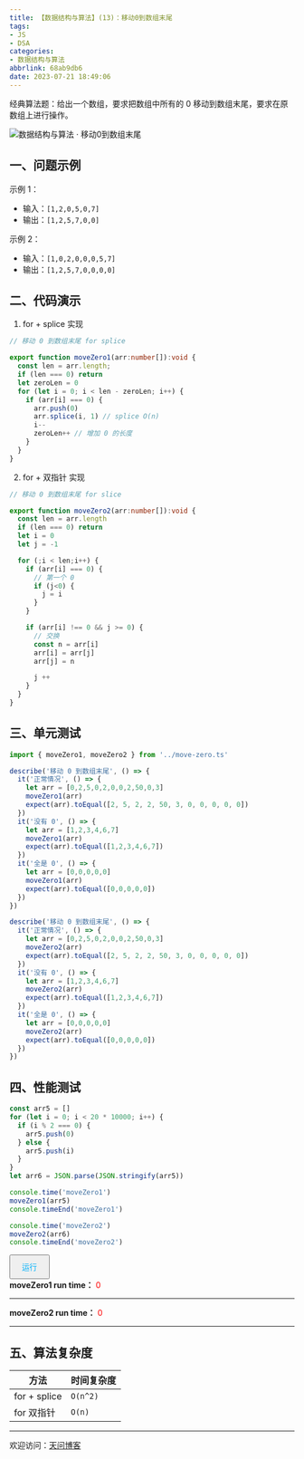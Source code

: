 ```yaml
---
title: 【数据结构与算法】(13)：移动0到数组末尾
tags:
- JS
- DSA
categories:
- 数据结构与算法
abbrlink: 68ab9db6
date: 2023-07-21 18:49:06
---
```


经典算法题：给出一个数组，要求把数组中所有的 0 移动到数组末尾，要求在原数组上进行操作。

![数据结构与算法 · 移动0到数组末尾](https://tiven.cn/static/img/img-dsa-01-6Q5tuJKvFrD-nx9eIVizq.jpg)

[//]: # (<!-- more -->)

## 一、问题示例

示例 1：

* 输入：`[1,2,0,5,0,7]`
* 输出：`[1,2,5,7,0,0]`

示例 2：

* 输入：`[1,0,2,0,0,0,5,7]`
* 输出：`[1,2,5,7,0,0,0,0]`

## 二、代码演示

1. for + splice 实现

```typescript
// 移动 0 到数组末尾 for splice

export function moveZero1(arr:number[]):void {
  const len = arr.length;
  if (len === 0) return
  let zeroLen = 0
  for (let i = 0; i < len - zeroLen; i++) {
    if (arr[i] === 0) {
      arr.push(0)
      arr.splice(i, 1) // splice O(n)
      i--
      zeroLen++ // 增加 0 的长度
    }
  }
}
```

2. for + 双指针 实现

```typescript
// 移动 0 到数组末尾 for slice

export function moveZero2(arr:number[]):void {
  const len = arr.length
  if (len === 0) return
  let i = 0
  let j = -1

  for (;i < len;i++) {
    if (arr[i] === 0) {
      // 第一个 0
      if (j<0) {
        j = i
      }
    }

    if (arr[i] !== 0 && j >= 0) {
      // 交换
      const n = arr[i]
      arr[i] = arr[j]
      arr[j] = n

      j ++
    }
  }
}
```

## 三、单元测试

```typescript
import { moveZero1, moveZero2 } from '../move-zero.ts'

describe('移动 0 到数组末尾', () => {
  it('正常情况', () => {
    let arr = [0,2,5,0,2,0,0,2,50,0,3]
    moveZero1(arr)
    expect(arr).toEqual([2, 5, 2, 2, 50, 3, 0, 0, 0, 0, 0])
  })
  it('没有 0', () => {
    let arr = [1,2,3,4,6,7]
    moveZero1(arr)
    expect(arr).toEqual([1,2,3,4,6,7])
  })
  it('全是 0', () => {
    let arr = [0,0,0,0,0]
    moveZero1(arr)
    expect(arr).toEqual([0,0,0,0,0])
  })
})

describe('移动 0 到数组末尾', () => {
  it('正常情况', () => {
    let arr = [0,2,5,0,2,0,0,2,50,0,3]
    moveZero2(arr)
    expect(arr).toEqual([2, 5, 2, 2, 50, 3, 0, 0, 0, 0, 0])
  })
  it('没有 0', () => {
    let arr = [1,2,3,4,6,7]
    moveZero2(arr)
    expect(arr).toEqual([1,2,3,4,6,7])
  })
  it('全是 0', () => {
    let arr = [0,0,0,0,0]
    moveZero2(arr)
    expect(arr).toEqual([0,0,0,0,0])
  })
})
```

## 四、性能测试

```typescript
const arr5 = []
for (let i = 0; i < 20 * 10000; i++) {
  if (i % 2 === 0) {
    arr5.push(0)
  } else {
    arr5.push(i)
  }
}
let arr6 = JSON.parse(JSON.stringify(arr5))

console.time('moveZero1')
moveZero1(arr5)
console.timeEnd('moveZero1')

console.time('moveZero2')
moveZero2(arr6)
console.timeEnd('moveZero2')
```


<div>
  <button style='padding: 10px 20px; color: #00b1fb;' class='rotate-btn' onclick='run()'>运行</button>
  <br>
  <b>moveZero1 run time：</b>  <span style='color: red;' class='box1-ms'>0</span>
  <hr>
  <b>moveZero2 run time：</b>  <span style='color: red;' class='box2-ms'>0</span>
  <hr>
</div>
<script>
  // 移动 0 到数组末尾 for splice
  function moveZero1(arr) {
    const len = arr.length;
    if (len === 0) return
    let zeroLen = 0
    for (let i = 0; i < len - zeroLen; i++) {
      if (arr[i] === 0) {
        arr.push(0)
        arr.splice(i, 1) // splice O(n)
        i--
        zeroLen++ // 增加 0 的长度
      }
    }
  }

  function moveZero2(arr) {
    const len = arr.length
    if (len === 0) return
    let i = 0
    let j = -1

    for (;i < len;i++) {
      if (arr[i] === 0) {
        // 第一个 0
        if (j<0) {
          j = i
        }
      }

      if (arr[i] !== 0 && j >= 0) {
        // 交换
        const n = arr[i]
        arr[i] = arr[j]
        arr[j] = n

        j ++
      }
    }
  }
  
  function run() {
    const arr5 = []
    for (let i = 0; i < 20 * 10000; i++) {
      if (i % 2 === 0) {
        arr5.push(0)
      } else {
        arr5.push(i)
      }
    }
    const arr6 = JSON.parse(JSON.stringify(arr5))
    
    let s1 = performance.now()
    moveZero1(arr5)
    document.querySelector('.box1-ms').innerText = performance.now() - s1 + ' ms'

    let s2 = performance.now()
    moveZero2(arr6)
    document.querySelector('.box2-ms').innerText = performance.now() - s2 + ' ms'
  }
</script>

## 五、算法复杂度

| 方法           | 时间复杂度    |
|--------------|----------|
| for + splice | `O(n^2)` |
| for 双指针      | `O(n)`   |


---

欢迎访问：[天问博客](https://tiven.cn/p/68ab9db6/ "天问博客-专注于大前端技术")

